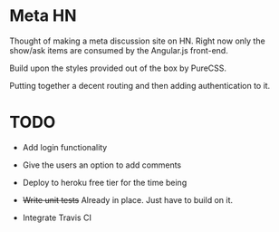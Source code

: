 # Meta HN

Thought of making a meta discussion site on HN. Right now only the show/ask items are consumed by the Angular.js front-end.

Build upon the styles provided out of the box by PureCSS.

Putting together a decent routing and then adding authentication to it.

# TODO

* Add login functionality

* Give the users an option to add comments

* Deploy to heroku free tier for the time being

* ~~Write unit tests~~ Already in place. Just have to build on it.

* Integrate Travis CI

